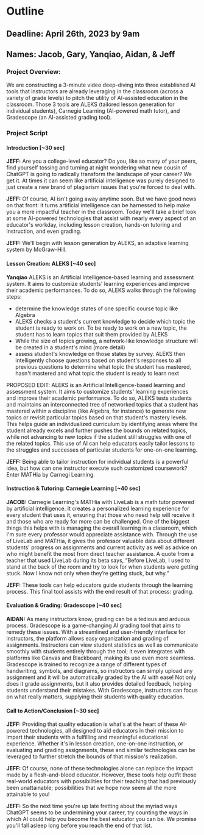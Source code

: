 # Outline

## Deadline: April 26th, 2023 by 9am

## Names: Jacob, Gary, Yanqiao, Aidan, & Jeff

### Project Overview:

We are constructing a 3-minute video deep-diving into three established AI tools that instructors are already leveraging in the classroom (across a variety of grade levels) to pitch the utility of AI-assisted education in the classroom. Those 3 tools are ALEKS (tailored lesson generation for individual students), Carnegie Learning (AI-powered math tutor), and Gradescope (an AI-assisted grading tool).


### Project Script

#### Introduction [~30 sec]

**JEFF:** Are you a college-level educator? Do you, like so many of your peers, find yourself tossing and turning at night wondering what new cousin of ChatGPT is going to radically transform the landscape of your career? We get it. At times it can seem like artificial intelligence was purely designed to just create a new brand of plagiarism issues that you're forced to deal with.

**JEFF:** Of course, AI isn't going away anytime soon. But we have good news on that front: it turns artificial intelligence can be harnessed to help make you a more impactful teacher in the classroom. Today we'll take a brief look at some AI-powered technologies that assist with nearly every aspect of an educator's workday, including lesson creation, hands-on tutoring and instruction, and even grading.

**JEFF:** We'll begin with lesson generation by ALEKS, an adaptive learning system by McGraw-Hill.

#### Lesson Creation: ALEKS [~40 sec]

  **Yanqiao** ALEKS is an Artificial Intelligence-based learning and assessment system. It aims to customize students' learning experiences and improve their academic performances. To do so, ALEKS walks through the following steps:

- determine the knowledge states of one specific course topic like Algebra
- ALEKS checks a student's current knowledge to decide which topic the student is ready to work on. To be ready to work on a new topic, the student has to learn topics that suit them provided by ALEKS
- While the size of topics growing, a network-like knowledge structure will be created in a student's mind (more detail)
- assess student's knowledge on those states by survey. ALEKS then intelligently choose questions based on student's responses to all previous questions to determine what topic the student has mastered, hasn't mastered and what topic the student is ready to learn next

PROPOSED EDIT: ALEKS is an Artificial Intelligence-based learning and assessment system. It aims to customize students' learning experiences and improve their academic performance. To do so, ALEKS tests students and maintains an interconnected tree of networked topics that a student has mastered within a discipline (like Algebra, for instance) to generate new topics or revisit particular topics based on that student's mastery levels. This helps guide an individualized curriculum by identifying areas where the student already excels and further pushes the bounds on related topics, while not advancing to new topics if the student still struggles with one of the related topics. This use of AI can help educators easily tailor lessons to the struggles and successes of particular students for one-on-one learning.

**JEFF:** Being able to tailor instruction for individual students is a powerful idea, but how can one instructor execute such customized coursework? Enter MATHia by Carnegi Learning.

#### Instruction & Tutoring: Carnegie Learning [~40 sec]

**JACOB:** Carnegie Learning's MATHia with LiveLab is a math tutor powered by artificial intelligence. It creates a personalized learning experience for every student that uses it, ensuring that those who need help will receive it and those who are ready for more can be challenged. One of the biggest things this helps with is managing the overall learning in a classroom, which I'm sure every professor would appreciate assistance with. Through the use of LiveLab and MATHia, it gives the professor valuable data about different students' progress on assignments and current activity as well as advice on who might benefit the most from direct teacher assistance. A quote from a teacher that used LiveLab during its beta says, “Before LiveLab, I used to stand at the back of the room and try to look for when students were getting stuck. Now I know not only when they’re getting stuck, but why.”

**JEFF:** These tools can help educators guide students through the learning process. This final tool assists with the end result of that process: grading.

#### Evaluation & Grading: Gradescope [~40 sec]

**AIDAN:** As many instructors know, grading can be a tedious and arduous process. Gradescope is a game-changing AI grading tool that aims to remedy these issues. With a streamlined and user-friendly interface for instructors, the platform allows easy organization and grading of assignments. Instructors can view student statistics as well as communicate smoothly with students entirely through the tool; it even integrates with platforms like Canvas and Blackboard, making its use even more seamless. Gradescope is trained to recognize a range of different types of handwriting, symbols, and diagrams, so instructors can simply upload any assignment and it will be automatically graded by the AI with ease! Not only does it grade assignments, but it also provides detailed feedback, helping students understand their mistakes. With Gradescope, instructors can focus on what really matters, supplying their students with quality education.

#### Call to Action/Conclusion [~30 sec]

**JEFF:** Providing that quality education is what's at the heart of these AI-powered technologies, all designed to aid educators in their mission to impart their students with a fulfilling and meaningful educational experience. Whether it's in lesson creation, one-on-one instruction, or evaluating and grading assignments, these and similar technologies can be leveraged to further stretch the bounds of that mission's realization.

**JEFF:** Of course, none of these technologies alone can replace the impact made by a flesh-and-blood educator. However, these tools help outfit those real-world educators with possibilities for their teaching that had previously been unattainable; possibilities that we hope now seem all the more attainable to you!

**JEFF:** So the next time you're up late fretting about the myriad ways ChatGPT seems to be undermining your career, try counting the ways in which AI could help you become the best educator you can be. We promise you'll fall asleep long before you reach the end of that list.
